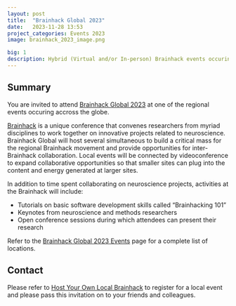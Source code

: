 ```yaml
---
layout: post
title:  "Brainhack Global 2023"
date:   2023-11-28 13:53
project_categories: Events 2023
image: brainhack_2023_image.png

big: 1
description: Hybrid (Virtual and/or In-person) Brainhack events occuring at all around the world run through 4th - 15th December.
---
```

## Summary
You are invited to attend [Brainhack Global 2023](http://brainhack.org/global2023) at one of the regional events occuring accross the globe.

[Brainhack](http://brainhack.org) is a unique conference that convenes researchers from myriad disciplines to work together on innovative projects related to neuroscience. Brainhack Global will host several simultaneous to build a critical mass for the regional Brainhack movement and provide opportunities for inter-Brainhack collaboration. Local events will be connected by videoconference to expand collaborative opportunities so that smaller sites can plug into the content and energy generated at larger sites.

In addition to time spent collaborating on neuroscience projects, activities at the Brainhack will include:

- Tutorials on basic software development skills called “Brainhacking 101”
- Keynotes from neuroscience and methods researchers
- Open conference sessions during which attendees can present their research

Refer to the [Brainhack Global 2023 Events](https://brainhack.org/global2023/events/) page for a complete list of locations.

## Contact
Please refer to [Host Your Own Local Brainhack](https://brainhack.org/global2023/events/#host-your-own-local-brainhack) to register for a local event and please pass this invitation on to your friends and colleagues.
